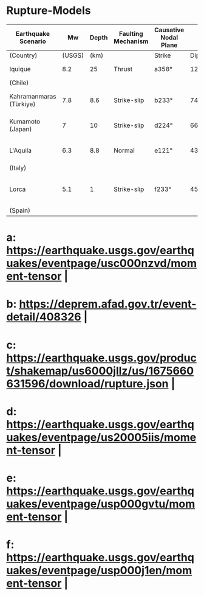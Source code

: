 # Rupture-Models

| Earthquake Scenario                                                                               | Mw     | Depth | Faulting Mechanism | Causative Nodal Plane |     |       | Finite-Fault Solution      |
|---------------------------------------------------------------------------------------------------|--------|-------|--------------------|--------------------------------|-----|-------|----------------------------|
| (Country)                                                                                         | (USGS) | (km)  |                    | Strike                         | Dip | Rake  |                            |
| Iquique                                                                                           | 8.2    | 25    | Thrust             | a358°                          | 12° | 107°  | Hayes (2017)               |
| (Chile)                                                                                           |        |       |                    |                                |     |       |                            |
| Kahramanmaras (Türkiye)                                                                           | 7.8    | 8.6   | Strike-slip        | b233°                          | 74° | 18°   | Goldberg et al. (2023)c    |
| Kumamoto (Japan)                                                                                  | 7      | 10    | Strike-slip        | d224°                          | 66° | -152° | Yagi et al. (2016)         |
| L'Aquila                                                                                          | 6.3    | 8.8   | Normal             | e121°                          | 43° | -124° | Gallovič et al. (2015)     |
| (Italy)                                                                                           |        |       |                    |                                |     |       |                            |
| Lorca                                                                                             | 5.1    | 1     | Strike-slip        | f233°                          | 45° | 42°   | Lopez-Camino et al. (2016) |
| (Spain)                                                                                           |        |       |                    |                                |     |       |                            |

# a: https://earthquake.usgs.gov/earthquakes/eventpage/usc000nzvd/moment-tensor |
# b: https://deprem.afad.gov.tr/event-detail/408326 |
# c: https://earthquake.usgs.gov/product/shakemap/us6000jllz/us/1675660631596/download/rupture.json |
# d: https://earthquake.usgs.gov/earthquakes/eventpage/us20005iis/moment-tensor |
# e: https://earthquake.usgs.gov/earthquakes/eventpage/usp000gvtu/moment-tensor |
# f: https://earthquake.usgs.gov/earthquakes/eventpage/usp000j1en/moment-tensor |
